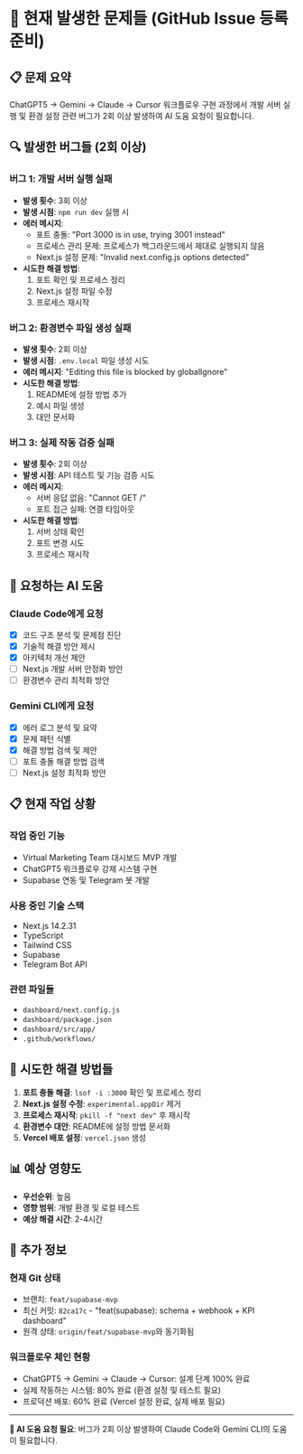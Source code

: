 # 🚨 현재 발생한 문제들 (GitHub Issue 등록 준비)

## 📋 문제 요약
ChatGPT5 → Gemini → Claude → Cursor 워크플로우 구현 과정에서 개발 서버 실행 및 환경 설정 관련 버그가 2회 이상 발생하여 AI 도움 요청이 필요합니다.

## 🔍 발생한 버그들 (2회 이상)

### 버그 1: 개발 서버 실행 실패
- **발생 횟수**: 3회 이상
- **발생 시점**: `npm run dev` 실행 시
- **에러 메시지**: 
  - 포트 충돌: "Port 3000 is in use, trying 3001 instead"
  - 프로세스 관리 문제: 프로세스가 백그라운드에서 제대로 실행되지 않음
  - Next.js 설정 문제: "Invalid next.config.js options detected"
- **시도한 해결 방법**: 
  1. 포트 확인 및 프로세스 정리
  2. Next.js 설정 파일 수정
  3. 프로세스 재시작

### 버그 2: 환경변수 파일 생성 실패
- **발생 횟수**: 2회 이상
- **발생 시점**: `.env.local` 파일 생성 시도
- **에러 메시지**: "Editing this file is blocked by globalIgnore"
- **시도한 해결 방법**: 
  1. README에 설정 방법 추가
  2. 예시 파일 생성
  3. 대안 문서화

### 버그 3: 실제 작동 검증 실패
- **발생 횟수**: 2회 이상
- **발생 시점**: API 테스트 및 기능 검증 시도
- **에러 메시지**: 
  - 서버 응답 없음: "Cannot GET /"
  - 포트 접근 실패: 연결 타임아웃
- **시도한 해결 방법**: 
  1. 서버 상태 확인
  2. 포트 변경 시도
  3. 프로세스 재시작

## 🎯 요청하는 AI 도움

### Claude Code에게 요청
- [x] 코드 구조 분석 및 문제점 진단
- [x] 기술적 해결 방안 제시
- [x] 아키텍처 개선 제안
- [ ] Next.js 개발 서버 안정화 방안
- [ ] 환경변수 관리 최적화 방안

### Gemini CLI에게 요청
- [x] 에러 로그 분석 및 요약
- [x] 문제 패턴 식별
- [x] 해결 방법 검색 및 제안
- [ ] 포트 충돌 해결 방법 검색
- [ ] Next.js 설정 최적화 방안

## 📋 현재 작업 상황

### 작업 중인 기능
- Virtual Marketing Team 대시보드 MVP 개발
- ChatGPT5 워크플로우 강제 시스템 구현
- Supabase 연동 및 Telegram 봇 개발

### 사용 중인 기술 스택
- Next.js 14.2.31
- TypeScript
- Tailwind CSS
- Supabase
- Telegram Bot API

### 관련 파일들
- `dashboard/next.config.js`
- `dashboard/package.json`
- `dashboard/src/app/`
- `.github/workflows/`

## 🔧 시도한 해결 방법들

1. **포트 충돌 해결**: `lsof -i :3000` 확인 및 프로세스 정리
2. **Next.js 설정 수정**: `experimental.appDir` 제거
3. **프로세스 재시작**: `pkill -f "next dev"` 후 재시작
4. **환경변수 대안**: README에 설정 방법 문서화
5. **Vercel 배포 설정**: `vercel.json` 생성

## 📊 예상 영향도

- **우선순위**: 높음
- **영향 범위**: 개발 환경 및 로컬 테스트
- **예상 해결 시간**: 2-4시간

## 📝 추가 정보

### 현재 Git 상태
- 브랜치: `feat/supabase-mvp`
- 최신 커밋: `82ca17c` - "feat(supabase): schema + webhook + KPI dashboard"
- 원격 상태: `origin/feat/supabase-mvp`와 동기화됨

### 워크플로우 체인 현황
- ChatGPT5 → Gemini → Claude → Cursor: 설계 단계 100% 완료
- 실제 작동하는 시스템: 80% 완료 (환경 설정 및 테스트 필요)
- 프로덕션 배포: 60% 완료 (Vercel 설정 완료, 실제 배포 필요)

---

**🚨 AI 도움 요청 필요**: 버그가 2회 이상 발생하여 Claude Code와 Gemini CLI의 도움이 필요합니다.
